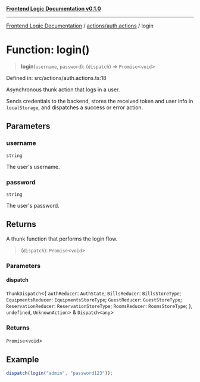 [**Frontend Logic Documentation v0.1.0**](../../../README.md)

***

[Frontend Logic Documentation](../../../modules.md) / [actions/auth.actions](../README.md) / login

# Function: login()

> **login**(`username`, `password`): (`dispatch`) => `Promise`\<`void`\>

Defined in: src/actions/auth.actions.ts:18

Asynchronous thunk action that logs in a user.

Sends credentials to the backend, stores the received token and user info
in `localStorage`, and dispatches a success or error action.

## Parameters

### username

`string`

The user's username.

### password

`string`

The user's password.

## Returns

A thunk function that performs the login flow.

> (`dispatch`): `Promise`\<`void`\>

### Parameters

#### dispatch

`ThunkDispatch`\<\{ `authReducer`: `AuthState`; `BillsReducer`: `BillsStoreType`; `EquipmentsReducer`: `EquipmentsStoreType`; `GuestReducer`: `GuestStoreType`; `ReservationReducer`: `ReservationStoreType`; `RoomsReducer`: `RoomsStoreType`; \}, `undefined`, `UnknownAction`\> & `Dispatch`\<`any`\>

### Returns

`Promise`\<`void`\>

## Example

```ts
dispatch(login("admin", "password123"));
```

